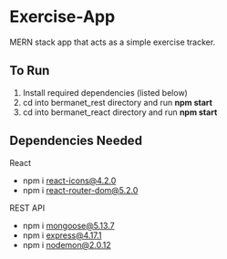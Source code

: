# Exercise-App

MERN stack app that acts as a simple exercise tracker.

## To Run

1. Install required dependencies (listed below)
2. cd into bermanet_rest directory and run **npm start**
3. cd into bermanet_react directory and run **npm start**

## Dependencies Needed

React

- npm i react-icons@4.2.0
- npm i react-router-dom@5.2.0

REST API

- npm i mongoose@5.13.7
- npm i express@4.17.1
- npm i nodemon@2.0.12
